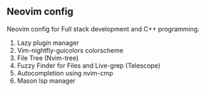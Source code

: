 ## Neovim config 
Neovim config for Full stack development and C++ programming. 
1. Lazy plugin manager
2. Vim-nightfly-guicolors colorscheme
3. File Tree (Nvim-tree)
4. Fuzzy Finder for Files and Live-grep (Telescope) 
5. Autocompletion using nvim-cmp
6. Mason lsp manager
